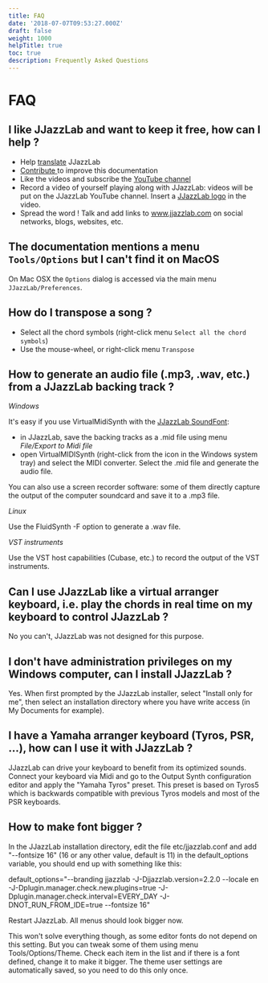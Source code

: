 ```yaml
---
title: FAQ
date: '2018-07-07T09:53:27.000Z'
draft: false
weight: 1000
helpTitle: true
toc: true
description: Frequently Asked Questions
---
```


# FAQ

## I like JJazzLab and want to keep it free, how can I help ? <a id="how-to-help"></a>

* Help [translate](../../download/translating) JJazzLab
* [Contribute ](how-to-contribute.md)to improve this documentation
* Like the videos and subscribe the [YouTube channel](https://www.youtube.com/channel/UC0L3SwjY6bhTj6jsbOYzzAw)
* Record a video of yourself playing along with JJazzLab: videos will be put on the JJazzLab YouTube channel. Insert a [JJazzLab logo](../../resources#logos) in the video.
* Spread the word ! Talk and add links to www.jjazzlab.com on social networks, blogs, websites, etc.

## The documentation mentions a menu `Tools/Options` but I can't find it on MacOS

On Mac OSX the `Options` dialog is accessed via the main menu `JJazzLab/Preferences`.

## How do I transpose a song ? <a id="how-to-transpose-song"></a>

* Select all the chord symbols \(right-click menu `Select all the chord symbols`\)
* Use the mouse-wheel, or right-click menu `Transpose`

## How to generate an audio file \(.mp3, .wav, etc.\) from a JJazzLab backing track ? <a id="generate-mp3"></a>

_Windows_

It's easy if you use VirtualMidiSynth with the [JJazzLab SoundFont](../jjazzlab-soundfont):

* in JJazzLab, save the backing tracks as a .mid file using menu _File/Export to Midi file_
* open VirtualMIDISynth \(right-click from the icon in the Windows system tray\) and select the MIDI converter. Select the .mid file and generate the audio file.

You can also use a screen recorder software: some of them directly capture the output of the computer soundcard and save it to a .mp3 file.

  
 _Linux_

Use the FluidSynth -F option to generate a .wav file.

  
 _VST instruments_

Use the VST host capabilities \(Cubase, etc.\) to record the output of the VST instruments.

## Can I use JJazzLab like a virtual arranger keyboard, i.e. play the chords in real time on my keyboard to control JJazzLab ?

No you can't, JJazzLab was not designed for this purpose.

## I don't have administration privileges on my Windows computer, can I install JJazzLab ?

Yes. When first prompted by the JJazzLab installer, select "Install only for me", then select an installation directory where you have write access \(in My Documents for example\).

## I have a Yamaha arranger keyboard \(Tyros, PSR, ...\), how can I use it with JJazzLab ?

JJazzLab can drive your keyboard to benefit from its optimized sounds. Connect your keyboard via Midi and go to the Output Synth configuration editor and apply the "Yamaha Tyros" preset. This preset is based on Tyros5 which is backwards compatible with previous Tyros models and most of the PSR keyboards.

## How to make font bigger ? <a id="font-bigger"></a>

In the JJazzLab installation directory, edit the file etc/jjazzlab.conf and add "--fontsize 16" \(16 or any other value, default is 11\) in the default\_options variable, you should end up with something like this:

 default\_options="--branding jjazzlab -J-Djjazzlab.version=2.2.0 --locale en -J-Dplugin.manager.check.new.plugins=true -J-Dplugin.manager.check.interval=EVERY\_DAY -J-DNOT\_RUN\_FROM\_IDE=true --fontsize 16" 

Restart JJazzLab. All menus should look bigger now.

This won't solve everything though, as some editor fonts do not depend on this setting. But you can tweak some of them using menu Tools/Options/Theme. Check each item in the list and if there is a font defined, change it to make it bigger. The theme user settings are automatically saved, so you need to do this only once.

